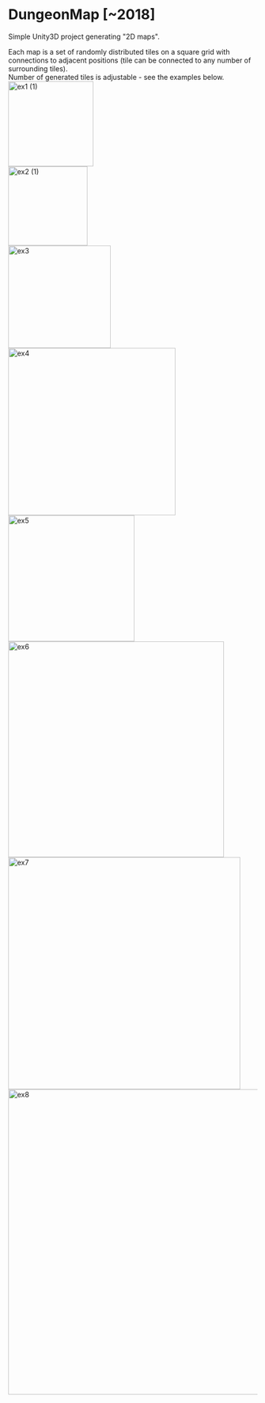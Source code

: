 # DungeonMap [~2018]
Simple Unity3D project generating "2D maps".  

Each map is a set of randomly distributed tiles on a square grid with connections to adjacent positions (tile can be connected to any number of surrounding tiles).  
Number of generated tiles is adjustable - see the examples below.  
<img width="172" alt="ex1 (1)" src="https://github.com/maciejokapa/dungeon-map/assets/34005915/25fd8a56-0ff3-46dc-9a0d-68d60e790a59">  
<img width="160" alt="ex2 (1)" src="https://github.com/maciejokapa/dungeon-map/assets/34005915/10ffac9e-daba-40a7-af4a-7c034517e04f">  
<img width="207" alt="ex3" src="https://github.com/maciejokapa/dungeon-map/assets/34005915/0bed6575-1c0b-4a4f-b89a-76025b896c89">  
<img width="338" alt="ex4" src="https://github.com/maciejokapa/dungeon-map/assets/34005915/5e9d7f91-1f04-408e-83c6-3f782a0d12b8">  
<img width="255" alt="ex5" src="https://github.com/maciejokapa/dungeon-map/assets/34005915/e9b6ae8c-01ab-4594-bd82-b19f69269b75">  
<img width="436" alt="ex6" src="https://github.com/maciejokapa/dungeon-map/assets/34005915/d45dd135-5dae-4748-8202-f07fc07c888a">  
<img width="469" alt="ex7" src="https://github.com/maciejokapa/dungeon-map/assets/34005915/a57fc908-be22-484a-ad04-a96dc4a494bf">  
<img width="617" alt="ex8" src="https://github.com/maciejokapa/dungeon-map/assets/34005915/798620c5-351f-42bd-9a36-35d1dca02eb7">
